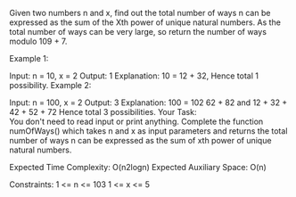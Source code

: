 Given two numbers n and x, find out the total number of ways n can be expressed as the sum of the Xth power of unique natural numbers. As the total number of ways can be very large, so return the number of ways modulo 109 + 7. 

Example 1:

Input: 
n = 10, x = 2
Output: 
1 
Explanation: 
10 = 12 + 32, Hence total 1 possibility. 
Example 2:

Input: 
n = 100, x = 2
Output: 
3
Explanation: 
100 = 102 
62 + 82 and 12 + 32 + 42 + 52 + 72 
Hence total 3 possibilities. 
Your Task:  
You don't need to read input or print anything. Complete the function numOfWays() which takes n and x as input parameters and returns the total number of ways n can be expressed as the sum of xth power of unique natural numbers.

Expected Time Complexity: O(n2logn)
Expected Auxiliary Space: O(n)

Constraints:
1 <= n <= 103
1 <= x <= 5